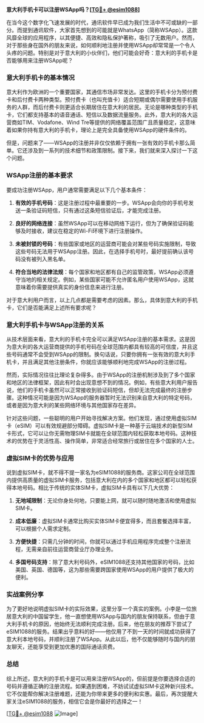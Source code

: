 **意大利手机卡可以注册WSApp吗？[[TG💪+ @esim1088](https://t.me/s/esim1088)]**

在当今这个数字化飞速发展的时代，通讯软件早已成为我们生活中不可或缺的一部分。而提到通讯软件，大家首先想到的可能就是WhatsApp（简称WSApp）。这款风靡全球的应用程序，以其便捷、高效和隐私保护著称，吸引了无数用户。然而，对于那些身在国外的朋友来说，如何顺利地注册并使用WSApp却常常是一个令人头疼的问题。特别是对于意大利的小伙伴们，他们可能会好奇：意大利的手机卡是否能够用来注册WSApp呢？

### 意大利手机卡的基本情况

意大利作为欧洲的一个重要国家，其通信市场非常发达。这里的手机卡分为预付费卡和后付费卡两种类型。预付费卡（也叫充值卡）适合短期或偶尔需要使用手机服务的人群，而后付费卡则更适合长期居住在意大利的居民。无论是哪种类型的手机卡，它们都支持基本的语音通话、短信以及数据流量服务。此外，意大利的各大运营商如TIM、Vodafone、Wind Tre等提供的网络覆盖范围广且质量稳定，这意味着如果你持有意大利的手机卡，理论上是完全具备使用WSApp的硬件条件的。

但是，问题来了——WSApp的注册并非仅仅依赖于拥有一张有效的手机卡那么简单。它还涉及到一系列的技术细节和政策限制。接下来，我们就来深入探讨一下这个问题。

### WSApp注册的基本要求

要成功注册WSApp，用户通常需要满足以下几个基本条件：

1. **有效的手机号码**：这是注册过程中最重要的一步。WSApp会向你的手机号发送一条验证码短信，只有通过这条短信验证后，才能完成注册。
   
2. **良好的网络连接**：虽然WSApp可以在移动网络下运行，但为了确保验证码能够及时接收，建议在稳定的Wi-Fi环境下进行注册操作。

3. **未被封锁的号码**：有些国家或地区的运营商可能会对某些号码实施限制，导致这些号码无法用于WSApp注册。因此，在选择手机号时，最好提前确认该号码没有被列入黑名单。

4. **符合当地的法律法规**：每个国家和地区都有自己的监管政策，WSApp必须遵守当地的相关规定。例如，某些国家可能不允许匿名用户使用WSApp，这就意味着你需要提供真实的身份信息来进行注册。

对于意大利用户而言，以上几点都是需要考虑的因素。那么，具体到意大利的手机卡，它们是否能满足上述所有要求呢？

### 意大利手机卡与WSApp注册的关系

从技术层面来看，意大利的手机卡完全可以满足WSApp注册的基本需求。这是因为意大利的各大运营商提供的手机号码在全球范围内都具有较高的可信度，并且这些号码通常不会受到WSApp的限制。换句话说，只要你拥有一张有效的意大利手机卡，并且满足其他注册条件，你就应该能够顺利地完成WSApp的注册过程。

然而，实际情况往往比理论复杂得多。由于WSApp的注册机制涉及到了多个国家和地区的法律框架，因此有时会出现意想不到的情况。例如，有些意大利用户报告说，他们的手机卡虽然可以正常接收到验证码短信，但却无法完成最终的注册步骤。这种情况可能是因为WSApp的服务器暂时无法识别来自意大利的特定号码，或者是因为意大利的某些网络环境与其他国家存在差异。

针对这些问题，一些聪明的用户开始寻找解决方案。他们发现，通过使用虚拟SIM卡（eSIM）可以有效规避部分障碍。虚拟SIM卡是一种基于云端技术的新型SIM卡形式，它可以让你无需物理SIM卡就能在全球范围内轻松获取本地号码。这种技术的优势在于灵活性高、操作简单，非常适合经常旅行或居住在多个国家的人士。

### 虚拟SIM卡的优势与应用

说到虚拟SIM卡，就不得不提一家名为eSIM1088的服务商。这家公司在全球范围内提供高质量的虚拟SIM卡服务，包括意大利在内的多个国家和地区都可以轻松获得本地号码。相比于传统的实体SIM卡，虚拟SIM卡具有以下几大优势：

1. **无地域限制**：无论你身处何地，只要能上网，就可以随时随地激活和使用虚拟SIM卡。
   
2. **成本低廉**：虚拟SIM卡通常比购买实体SIM卡便宜得多，而且套餐选择丰富，可以根据个人需求定制。

3. **方便快捷**：只需几分钟的时间，你就可以通过手机应用程序完成整个注册流程，无需亲自前往运营商营业厅办理业务。

4. **多国号码支持**：除了意大利号码外，eSIM1088还支持其他国家的号码，比如美国、英国、德国等，这为那些需要跨国家使用WSApp的用户提供了极大的便利。

### 实战案例分享

为了更好地说明虚拟SIM卡的实际效果，这里分享一个真实的案例。小李是一位旅居意大利的中国留学生，他一直想使用WSApp与国内的朋友保持联系，但由于意大利手机卡的原因，他始终无法顺利完成注册。后来，他在朋友的推荐下尝试了eSIM1088的服务。结果出乎意料的好——他仅用了不到一天的时间就成功获得了意大利本地号码，并顺利注册了WSApp。从此以后，他不仅能够随时与国内的朋友聊天，还能享受到更加优惠的国际通话资费。

### 总结

综上所述，意大利的手机卡是可以用来注册WSApp的，但前提是你要选择合适的号码并遵循正确的注册流程。如果遇到困难，不妨试试虚拟SIM卡这种新兴技术。它不仅能帮你解决注册难题，还能为你带来更多的便利和实惠。最后，再次提醒大家关注eSIM1088的服务，相信它会是你最好的选择之一！

[[TG💪+ @esim1088](https://t.me/s/esim1088) ![Image](https://i.postimg.cc/4NQfJmqS/Snipaste-2025-05-13-00-14-12.png)]